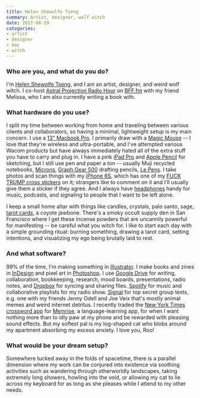 ```yaml
---
title: Helen Shewolfe Tseng
summary: Artist, designer, wolf witch
date: 2017-08-29
categories:
- artist
- designer
- mac
- witch
---
```


### Who are you, and what do you do?

I'm [Helen Shewolfe Tseng](http://shewolfe.co/ "Helen's website."), and I am an artist, designer, and weird wolf witch. I co-host [Astral Projection Radio Hour](https://twitter.com/witchradio "The Twitter account for Helen and Melissa's radio show.") on [BFF.fm](http://bff.fm/ "A community radio station in San Francisco.") with my friend Melissa, who I am also currently writing a book with.

### What hardware do you use?

I split my time between working from home and traveling between various clients and collaborators, so having a minimal, lightweight setup is my main concern. I use a [13" Macbook Pro][macbook-pro]. I primarily draw with a [Magic Mouse][magic-mouse] -- I love that they're wireless and ultra-portable, and I've attempted various Wacom products but have always immediately hated all of the extra stuff you have to carry and plug in. I have a pink [iPad Pro][ipad-pro] and [Apple Pencil][pencil] for sketching, but I still use pen and paper a ton -- usually Muji recycled notebooks, [Microns][pigma-micron], [Graph Gear 500][graph-gear-500] drafting pencils, [Le Pens][le-pen]. I take photos and scan things with my [iPhone 6S][iphone-6s], which has one of my [FUCK TRUMP cross stickers](http://helentseng.com/resistance/ "Helen's resistance stickers.") on it; strangers like to comment on it and I'll usually give them a sticker if they agree. And I always have [headphones][smile-jamaica] handy for music, podcasts, and signaling to people that I want to be left alone.

I keep a small home altar with things like candles, crystals, palo santo, sage, [tarot cards][prisma-visions], a coyote jawbone. There's a smoky occult supply den in San Francisco where I get these incense powders that are uncannily powerful for manifesting -- be careful what you witch for. I like to start each day with a simple grounding ritual: burning something, drawing a tarot card, setting intentions, and visualizing my ego being brutally laid to rest.

### And what software?

99% of the time, I'm making something in [Illustrator][]. I make books and zines in [InDesign][] and pixel art in [Photoshop][]. I use [Google Drive][google-drive] for writing, collaboration, bookkeeping, research, mood boards, presentations, radio notes, and [Dropbox][] for syncing and sharing files. [Spotify][] for music and collaborative playlists for my radio show. [Signal][] for top secret group texts, e.g. one with my friends Jenny Odell and Joe Veix that's mostly animal memes and weird internet detritus. I recently traded the [New York Times crossword app][nytimes-crosswords-ios] for [Memrise][memrise-ios], a language-learning app, for when I want nothing more than to idly paw at my phone and be rewarded with pleasing sound effects. But my softest pal is my log-shaped cat who blobs around my apartment absorbing my excess anxiety. I love you, Roo!

### What would be your dream setup?

Somewhere tucked away in the folds of spacetime, there is a parallel dimension where my work can be conjured into existence via soothing activities such as wandering through otherworldly landscapes, taking extremely long showers, howling into the void, or allowing my cat to lie across my keyboard for as long as she pleases while I attend to my other needs.

[dropbox]: https://www.dropbox.com/ "Online syncing and storage."
[google-drive]: https://accounts.google.com/ServiceLogin?service=wise&passive=1209600&osid=1&continue=https://drive.google.com/&followup=https://drive.google.com/&emr=1 "A cloud storage service."
[graph-gear-500]: http://web.archive.org/web/20230115010856/https://www.amazon.com/Pentel-GraphGear-Automatic-Drafting-PG525A/dp/B0006HXQXA "A drafting pencil."
[illustrator]: https://www.adobe.com/products/illustrator.html "A vector graphics editor."
[indesign]: https://www.adobe.com/products/indesign.html "A desktop/web publishing application."
[ipad-pro]: https://en.wikipedia.org/wiki/IPad_Pro "An iOS tablet."
[iphone-6s]: https://en.wikipedia.org/wiki/IPhone_6S "A smartphone."
[le-pen]: https://uchida.com/p-63-le-pen.aspx "A pen."
[macbook-pro]: https://www.apple.com/macbook-pro/ "A laptop."
[magic-mouse]: https://en.wikipedia.org/wiki/Magic_Mouse "A multi-touch mouse."
[memrise-ios]: https://apps.apple.com/us/app/memrise-ultimate-memorisation/id635966718 "An app for learning languages."
[nytimes-crosswords-ios]: https://apps.apple.com/us/app/nytimes-crosswords/id307569751 "A crosswords app for iOS."
[pencil]: http://wetransfer.com/pencil "An iPad stylus."
[photoshop]: https://www.adobe.com/products/photoshop.html "A bitmap image editor."
[pigma-micron]: http://web.archive.org/web/20200719070910/http://sakuraofamerica.com:80/pen-archival "A technical pen with archival pigmented ink."
[prisma-visions]: http://web.archive.org/web/20171202145611/http://prismavisionstarot.com:80/ "A tarot deck."
[signal]: https://en.wikipedia.org/wiki/Signal_%28software%29 "An encrypted messaging service."
[smile-jamaica]: https://www.thehouseofmarley.com/smile-jamaica-wired-earbuds/ "In-ear headphones."
[spotify]: https://open.spotify.com/__noul__?pfhp=2c2ccb58-8a92-4713-a1c0-8b43b3090b49 "A music streaming service."
